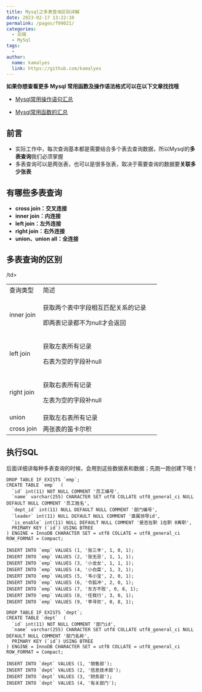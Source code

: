 ```yaml
---
title: Mysql之多表查询区别详解
date: 2023-02-17 13:22:10
permalink: /pages/f99021/
categories:
  - 后端
  - MySql
tags:
  - 
author: 
  name: kamalyes
  link: https://github.com/kamalyes
---
```

**如果你想查看更多 Mysql 常用函数及操作语法格式可以在以下文章找找哦**

- [Mysql常用操作语句汇总](./59.Mysql常用操作语句汇总.md)

- [Mysql常用函数的汇总](./01.Mysql常用函数汇总.md)

**前言**
------

*   实际工作中，每次查询基本都是需要结合多个表去查询数据，所以Mysql的**多表查询**我们必须掌握
*   多表查询可以是两张表，也可以是很多张表，取决于需要查询的数据要**关联多少张表**

**有哪些多表查询**
-----------

*   **cross join：交叉连接**
*   **inner join：内连接**
*   **left join：左外连接**
*   **right join：右外连接**
*   **union、union all：全连接**

多表查询的区别
-------

<table border="0"><tbody><tr><td>查询类型</td><td>简述</td></tr><tr><td>inner join</td><td><p>获取两个表中字段相互匹配关系的记录</p><p>即两表记录都不为null才会返回</p></td>/td></tr><tr><td>left join</td><td><p>获取左表所有记录</p><p>右表为空的字段补null</p></td></tr><tr><td>right join</td><td><p>获取右表所有记录</p><p>左表为空的字段补null</p></td></td></tr><tr><td>union</td><td>获取左右表所有记录</td></tr><tr><td>cross join</td><td>两张表的笛卡尔积</td><td>&nbsp;</td></tr></tbody></table>

执行SQL
-----

后面详细讲每种多表查询的时候，会用到这些数据表和数据；先跑一跑创建下哦！

```
DROP TABLE IF EXISTS `emp`;
CREATE TABLE `emp`  (
  `id` int(11) NOT NULL COMMENT '员工编号',
  `name` varchar(255) CHARACTER SET utf8 COLLATE utf8_general_ci NULL DEFAULT NULL COMMENT '员工姓名',
  `dept_id` int(11) NULL DEFAULT NULL COMMENT '部门编号',
  `leader` int(11) NULL DEFAULT NULL COMMENT '直属领导id',
  `is_enable` int(11) NULL DEFAULT NULL COMMENT '是否在职 1在职 0离职',
  PRIMARY KEY (`id`) USING BTREE
) ENGINE = InnoDB CHARACTER SET = utf8 COLLATE = utf8_general_ci ROW_FORMAT = Compact;

INSERT INTO `emp` VALUES (1, '张三丰', 1, 0, 1);
INSERT INTO `emp` VALUES (2, '张无忌', 1, 1, 1);
INSERT INTO `emp` VALUES (3, '小龙女', 1, 1, 1);
INSERT INTO `emp` VALUES (4, '小白菜', 1, 3, 1);
INSERT INTO `emp` VALUES (5, '韦小宝', 2, 0, 1);
INSERT INTO `emp` VALUES (6, '令狐冲', 2, 0, 1);
INSERT INTO `emp` VALUES (7, '东方不败', 0, 8, 1);
INSERT INTO `emp` VALUES (8, '任我行', 3, 0, 1);
INSERT INTO `emp` VALUES (9, '李寻欢', 0, 8, 1);

DROP TABLE IF EXISTS `dept`;
CREATE TABLE `dept`  (
  `id` int(11) NOT NULL COMMENT '部门id',
  `name` varchar(255) CHARACTER SET utf8 COLLATE utf8_general_ci NULL DEFAULT NULL COMMENT '部门名称',
  PRIMARY KEY (`id`) USING BTREE
) ENGINE = InnoDB CHARACTER SET = utf8 COLLATE = utf8_general_ci ROW_FORMAT = Compact;

INSERT INTO `dept` VALUES (1, '销售部');
INSERT INTO `dept` VALUES (2, '信息技术部');
INSERT INTO `dept` VALUES (3, '财务部');
INSERT INTO `dept` VALUES (4, '有关部门');
```
